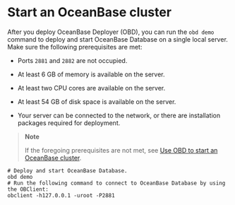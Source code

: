 # Start an OceanBase cluster

After you deploy OceanBase Deployer (OBD), you can run the `obd demo` command to deploy and start OceanBase Database on a single local server. Make sure the following prerequisites are met:

- Ports `2881` and `2882` are not occupied.

- At least 6 GB of memory is available on the server.

- At least two CPU cores are available on the server.

- At least 54 GB of disk space is available on the server.

- Your server can be connected to the network, or there are installation packages required for deployment.

> **Note**
>
> If the foregoing prerequisites are not met, see [Use OBD to start an OceanBase cluster](../300.user-guide/200.start-the-oceanbase-cluster-by-using-obd.md).

```shell
# Deploy and start OceanBase Database.
obd demo
# Run the following command to connect to OceanBase Database by using the OBClient:
obclient -h127.0.0.1 -uroot -P2881
```
